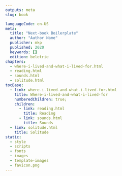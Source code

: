 ```yaml
---
outputs: meta
slug: book

languageCode: en-US
meta:
  title: "Next-book Boilerplate"
  author: "Author Name"
  publisher: mkp
  published: 2020
  keywords: []
  edition: beletrie
chapters:
  - where-i-lived-and-what-i-lived-for.html
  - reading.html
  - sounds.html
  - solitude.html
tocBase:
  - link: where-i-lived-and-what-i-lived-for.html
    title: Where-i-lived-and-what-i-lived-for
    numberedChildren: true;
    children:
      - link: reading.html
        title: Reading
      - link: sounds.html
        title: Sounds
  - link: solitude.html
    title: Solitude
static:
  - style
  - scripts
  - fonts
  - images
  - template-images
  - favicon.png
---
```

